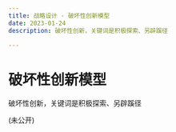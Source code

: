 ```yaml
---
title: 战略设计 - 破坏性创新模型
date: 2023-01-24
description: 破坏性创新，关键词是积极探索、另辟蹊径

---
```


# 破坏性创新模型

破坏性创新，关键词是积极探索、另辟蹊径

(未公开)